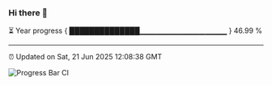 ### Hi there 👋

⏳ Year progress { ██████████████▁▁▁▁▁▁▁▁▁▁▁▁▁▁▁▁ } 46.99 %

---

⏰ Updated on Sat, 21 Jun 2025 12:08:38 GMT

![Progress Bar CI](https://github.com/liununu/liununu/workflows/Progress%20Bar%20CI/badge.svg)
